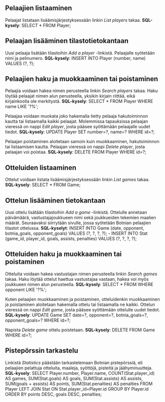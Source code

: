 ## Pelaajien listaaminen

Pelaajat listataan lisäämisjärjestyksessään linkin *List players* takaa. **SQL-kysely**: SELECT * FROM Player;

## Pelaajan lisääminen tilastotietokantaan

Uusi pelaaja lisätään tilastoihin *Add a player* -linkistä. Pelaajalle syötetään nimi ja pelinumero. **SQL-kysely**: INSERT INTO Player (number, name) VALUES (?, ?);

## Pelaajien haku ja muokkaaminen tai poistaminen

Pelaajia voidaan hakea nimen perusteella linkin *Search players* takaa. Haku löytää pelaajat nimen alun perusteella, yksikin kirjain riittää, eikä kirjainkoolla ole merkitystä. **SQL-kysely**: SELECT * FROM Player WHERE name LIKE '?%';

Pelaajaa voidaan muokata joko hakemalla tietty pelaaja hakutoiminnon kautta tai listaamalla kaikki pelaajat. Molemmissa tapauksissa pelaajan vieressä on nappi *Edit player*, josta pääsee syöttämään pelaajalle uudet tiedot. **SQL-kysely**: UPDATE Player SET number=?, name=? WHERE id=?;

Pelaajan poistaminen aloitetaan samoin kuin muokkaaminen, hakutoiminnon tai listaamisen kautta. Pelaajan vieressä on nappi *Delete player*, josta pelaajan voi poistaa. **SQL-kysely**: DELETE FROM Player WHERE id=?;

## Otteluiden listaaminen

Ottelut voidaan listata lisäämisjärjestyksessään linkin *List games* takaa. **SQL-kysely**: SELECT * FROM Game; 

## Ottelun lisääminen tietokantaan

Uusi ottelu lisätään tilastoihin *Add a game* -linkistä. Ottelulle annetaan päivämäärä, vastustajajoukkueen nimi sekä joukkueiden tekemien maalien määrät. Seuraavaksi siirrytään sivulle, jossa syötetään Botnian pelaajien tilastot ottelussa. **SQL-kyselyt**: INSERT INTO Game (date, opponent, botnia_goals, opponent_goals) VALUES (?, ?, ?, ?); - INSERT INTO Stat (game_id, player_id, goals, assists, penalties) VALUES (?, ?, ?, ?);

## Otteluiden haku ja muokkaaminen tai poistaminen

Otteluita voidaan hakea vastustajan nimen perusteella linkin *Search games* takaa. Haku löytää ottelut haettua vastustajaa vastaan, hakea voi myös joukkueen nimen alun perusteella. **SQL-kysely**: SELECT * FROM WHERE opponent LIKE '?%';

Kuten pelaajien muokkaaminen ja poistaminen, otteluidenkin muokkaaminen ja poistaminen aloitetaan hakemalla ottelu tai listaamalla ne kaikki. Ottelun vieressä on nappi *Edit game*, josta pääsee syöttämään ottelulle uudet tiedot. **SQL-kysely**: UPDATE Game SET date=?, opponent=?, botnia_goals=?, opponent_goals=? WHERE id=?;

Napista *Delete game* ottelu poistetaan. **SQL-kysely**: DELETE FROM Game WHERE id=?;

## Pistepörssin tarkastelu

Linkistä *Statistics* päästään tarkastelemaan Botnian pistepörssiä, eli pelaajien pelattuja otteluita, maaleja, syöttöjä, pisteitä ja jäähyminuutteja. **SQL-kysely**: SELECT Player.number, Player.name, COUNT(Stat.player_id) AS games, SUM(Stat.goals) AS goals, SUM(Stat.assists) AS assists, SUM(goals + assists) AS points, SUM(Stat.penalties) AS penalties FROM Player LEFT JOIN Stat ON Stat.player_id=Player.id GROUP BY Player.id ORDER BY points DESC, goals DESC, penalties;
